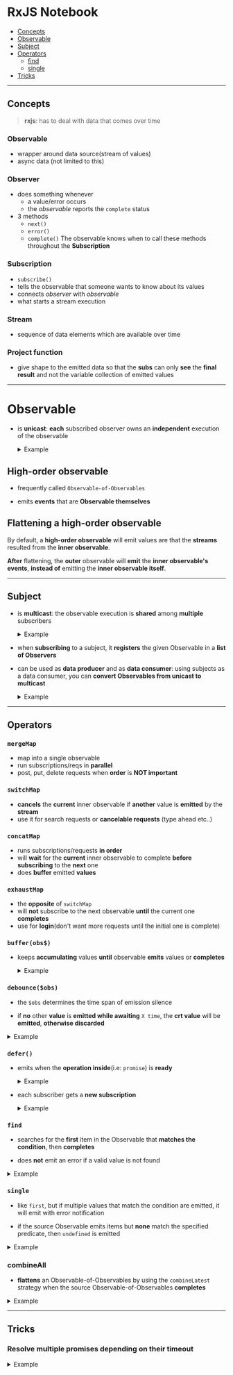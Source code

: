# RxJS Notebook

- [Concepts](#concepts)  
- [Observable](#observable) 
- [Subject](#subject)
- [Operators](#operators)
   - [find](#find)
   - [single](#single)
- [Tricks](#tricks)

---

## Concepts

> **rxjs**: has to deal with data that comes over time

### Observable

- wrapper around data source(stream of values)
- async data (not limited to this)

### Observer

- does something whenever
    - a value/error occurs
    - the *observable* reports the `complete` status
- 3 methods
    - `next()`
    - `error()`
    - `complete()`
The observable knows when to call these methods throughout the **Subscription**

### Subscription
- `subscribe()`
- tells the observable that someone wants to know about its values
- connects _observer_ with _observable_
- what starts a stream execution

### Stream

* sequence of data elements which are available over time

### Project function

* give shape to the emitted data so that the **subs** can only **see** the **final result** and not the variable collection of emitted values

---

# Observable

- is **unicast**: **each** subscribed observer owns an **independent** execution of the observable

   <details>
   <summary>Example</summary>
   <br>


   ```typescript
   const src = new Observable(obs => {
         obs.next(Math.random().toFixed(2))
      });

   src.subscribe(v => console.log('subscription 1',  v));

   src.subscribe(v => console.log('subscription 2',  v));
   ```
   </details>

## High-order observable

* frequently called `Observable-of-Observables`

* emits **events** that are **Observable themselves**

## Flattening a high-order observable

By default, a **high-order observable** will emit values are that the **streams** resulted from the **inner observable**.

**After** flattening, the **outer** observable will **emit** the **inner observable's events**, **instead of** emitting the **inner observable itself**.

---

## Subject

- is **multicast**: the observable execution is **shared** among __multiple__ subscribers

   <details>
   <summary>Example</summary>
   <br>


   ```typescript
   const subj = new Subject();

   subj.subscribe(v => console.log('subscription 1', v)); // Same number

   subj.subscribe(v => console.log('subscription 2', v)); // Same number

   subj.next(Math.random());
   ```
   </details>

- when **subscribing** to a subject, it **registers** the given Observable in a __list of Observers__ 

- can be used as __data producer__ and as __data consumer__: using subjects as a data consumer, you can **convert Observables from unicast to multicast**

   <details>
   <summary>Example</summary>
   <br>


   ```typescript
   const observable = new Observable(obs => obs.next(Math.random()));
   const subject = new Subject();

   subject.subscribe(v => console.log('subscription 1', v)); // Same number

   subject.subscribe(v => console.log('subscription 2', v)); // Same number

   /*
   * All the subscribers of the subject will receive the value emitted
   * by the initial observable
   */ 
   observable.subscribe(subject);
   ```
   </details>

---

## Operators

### `mergeMap`
   - map into a single observable
   - run subscriptions/reqs in **parallel**
   - post, put, delete requests when **order** is **NOT important**

### `switchMap`
   - **cancels** the **current** inner observable if **another** value is **emitted** by the **stream**
   - use it for search requests or **cancelable requests** (type ahead etc..)

### `concatMap`
   - runs subscriptions/requests **in order**
   - will **wait** for the **current** inner observable to complete **before subscribing** to the **next** one
   - does **buffer** emitted **values**

### `exhaustMap`
   - the **opposite** of `switchMap`
   - will **not** subscribe to the next observable **until** the current one **completes**
   - use for **login**(don't want more requests until the initial one is complete)

### `buffer(obs$)`
   - keeps **accumulating** values **until** observable **emits** values or **completes**
      <details>
      <summary>Example</summary>
      <br>
      
      
      ```typescript
      const s = new Subject();

      interval(300)
      .pipe(
         take(5)
      )
      .subscribe(
         v => { s.next(v); },
      );

      // Emits value if 1s has passed without something happening
      const debouncedSubj$ = s.pipe(debounceTime(1000));

      // Accumulate the emitted values
      const addVal$ = s.pipe(buffer(debouncedSubj$));

      addVal$.subscribe(res => {
         console.log('res', res);
         // --> [0, 1, 2, 3, 4]
      })
      ```
      </details>

### `debounce($obs)`

* the `$obs` determines the time span of emission silence

* if **no** other **value** is **emitted while awaiting** `X time`, the **crt value** will be **emitted**, **otherwise discarded**

<details>
<summary>Example</summary>
<br>


```typescript
const example = Observable.create(subs => {

subs.next('123')
subs.next('222')
subs.next('333')

setTimeout(() => {
      subs.next('444')
}, 700)

setTimeout(() => {
      subs.next('555')
   }, 1201)
});

example.pipe(debounce(() => timer(500)))
   .subscribe(console.log)
// => 333, 444, 555
```
</details>

### `defer()`

* emits when the **operation inside**(i.e: `promise`) is **ready**

   <details>
   <summary>Example</summary>
   <br>


   ```typescript
   const p = () => new Promise((resolve, reject) => {
      resolve();
   });

   of({})
      .pipe(
         flatMap(() => defer(() => p())),
      )
      .subscribe(() => {});
   ```
   </details>

* each subscriber gets a **new subscription**

   <details>
   <summary>Example</summary>
   <br>


   ```typescript
   const getObs = () => {
   let cnt = 1;

   return interval(1000)
      .pipe(map(() => cnt++));
   };


   const observable = getObs();

   // observable
   //   .subscribe(v => console.log('SUBSCRIBER 1: ', v))

   // observable
   //   .subscribe(v => console.log('SUBSCRIBER 2: ', v))  

   /*
   SUBSCRIBER 1: 7
   SUBSCRIBER 2: 8
   SUBSCRIBER 1: 9
   SUBSCRIBER 2: 10
   SUBSCRIBER 1: 11
   SUBSCRIBER 2: 12
   ...
   */

   const getObsWithDefer = () => {
   return defer(() => {
      let cnt = 1;

      return interval(1000)
         .pipe(map(() => cnt++))
   });
   }

   const observableWithDefer = getObsWithDefer();

   observableWithDefer
   .subscribe(v => console.log('SUBSCRIBER 1: ', v))

   observableWithDefer
   .subscribe(v => console.log('SUBSCRIBER 2: ', v))  

   /*
   SUBSCRIBER 1: 1
   SUBSCRIBER 2: 1
   SUBSCRIBER 1: 2
   SUBSCRIBER 2: 2
   SUBSCRIBER 1: 3
   SUBSCRIBER 2: 3
   SUBSCRIBER 1: 4
   SUBSCRIBER 2: 4
   */
   ```
   </details>

### `find`

* searches for the **first** item in the Observable that **matches the condition**, then **completes**

* does **not** emit an error if a valid value is not found

<details>
<summary>Example</summary>
<br>


```typescript
of(3, 1, 5, 9, 15, 14, 75, 30)
  .pipe(
    find(v => v % 15 === 0)
  )
  .subscribe(console.log) // 15
```
</details>

### `single`

* like `first`, but if multiple values that match the condition are emitted, it will emit with error notification

* if the source Observable emits items but **none** match the specified predicate, then `undefined` is emitted

<details>
<summary>Example</summary>
<br>


```typescript
of(3, 1, 5, 9, 15, 14, 75, 30)
  .pipe(
    single(v => v % 15 === 0)
  )
  .subscribe(
    console.log, // 15, if /* 14, 75, 30 */ - commented
    console.warn // Sequence contains more than one element, if /* 14, 75, 30 */ - uncommented
  ) 
```
</details>

### combineAll

* **flattens** an Observable-of-Observables by using the `combineLatest` strategy when the source Observable-of-Observables **completes**

<details>
<summary>Example</summary>
<br>


```typescript
// Observable-of-Observables
const highOrder = of(3, 4, 2)
  .pipe(
    map(v => interval(v * 1000).pipe(take(3)))
  )

highOrder
  .pipe(
    combineAll()
  )
  .subscribe(
    console.log,
    null,
    () => console.log('completed')
  )

/* 
3  ------0------1------2
4  --------0--------1--------2
2  ----0----1----2-------------------------
              combineAll()
   3 4 2
   0 0 0
   0 0 1
   1 0 1
   1 0 2
   1 1 2
   2 1 2
   2 2 2
*/
```
</details>

---

## Tricks

### Resolve multiple promises depending on their timeout

<details>
<summary>Example</summary>
<br>


```typescript

// ----------------4------------>
// 0---------------------------->
// ----1------------------------>
//          mergeAll()
// 0---1-----------4------------>
function promiseDelay(ms) {
      return new Promise(resolve => {
        setTimeout(() => resolve('done' + ms), ms);
      });
    }

of(promiseDelay(4000), promiseDelay(0), promiseDelay(1000))
   .pipe(
      mergeAll()
   )
   .subscribe(console.log)
/*
--->
done0
done1000
done4000
*/
```
</details>
